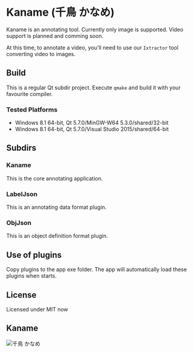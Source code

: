 # Kaname (千鳥 かなめ)

Kaname is an annotating tool. Currently only image is supported. Video support is planned and comming soon.

At this time, to annotate a video, you'll need to use our `Ixtractor` tool converting video to images. 

## Build
This is a regular Qt subdir project. Execute `qmake` and build it with your favourite compiler.

### Tested Platforms

* Windows 8.1 64-bit, Qt 5.7.0/MinGW-W64 5.3.0/shared/32-bit
* Windows 8.1 64-bit, Qt 5.7.0/Visual Studio 2015/shared/64-bit

## Subdirs

### Kaname
This is the core annotating application.

### LabelJson
This is an annotating data format plugin.

### ObjJson
This is an object definition format plugin.

## Use of plugins
Copy plugins to the app exe folder. The app will automatically load these plugins when starts.

## License
Licensed under MIT now

## Kaname
![千鳥 かなめ](Kaname.png)
